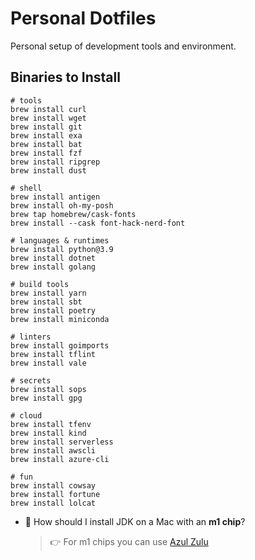 Personal Dotfiles
=================

Personal setup of development tools and environment.

Binaries to Install
-------------------
```
# tools
brew install curl
brew install wget
brew install git
brew install exa
brew install bat
brew install fzf
brew install ripgrep
brew install dust

# shell
brew install antigen
brew install oh-my-posh
brew tap homebrew/cask-fonts
brew install --cask font-hack-nerd-font

# languages & runtimes
brew install python@3.9
brew install dotnet
brew install golang

# build tools
brew install yarn
brew install sbt
brew install poetry
brew install miniconda

# linters
brew install goimports
brew install tflint
brew install vale

# secrets
brew install sops
brew install gpg

# cloud
brew install tfenv
brew install kind
brew install serverless
brew install awscli
brew install azure-cli

# fun
brew install cowsay
brew install fortune
brew install lolcat
```

* 🙋 How should I install JDK on a Mac with an **m1 chip**?

    > 👉 For m1 chips you can use [Azul Zulu](https://www.azul.com/downloads/?package=jdk#download-openjdk)